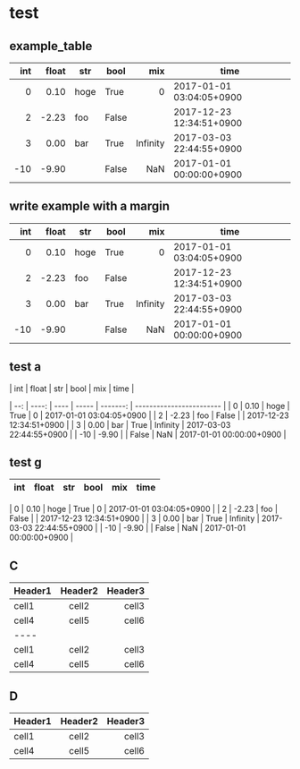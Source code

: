 # test

## example_table
|int|float|str |bool |  mix   |          time          |
|--:|----:|----|-----|-------:|------------------------|
|  0| 0.10|hoge|True |       0|2017-01-01 03:04:05+0900|
|  2|-2.23|foo |False|        |2017-12-23 12:34:51+0900|
|  3| 0.00|bar |True |Infinity|2017-03-03 22:44:55+0900|
|-10|-9.90|    |False|     NaN|2017-01-01 00:00:00+0900|

## write example with a margin
| int | float | str  | bool  |   mix    |           time           |
| --: | ----: | ---- | ----- | -------: | ------------------------ |
|   0 |  0.10 | hoge | True  |        0 | 2017-01-01 03:04:05+0900 |
|   2 | -2.23 | foo  | False |          | 2017-12-23 12:34:51+0900 |
|   3 |  0.00 | bar  | True  | Infinity | 2017-03-03 22:44:55+0900 |
| -10 | -9.90 |      | False |      NaN | 2017-01-01 00:00:00+0900 |

## test a

| int | float | str  | bool  |   mix    |           time           |

| --: | ----: | ---- | ----- | -------: | ------------------------ |
|   0 |  0.10 | hoge | True  |        0 | 2017-01-01 03:04:05+0900 |
|   2 | -2.23 | foo  | False |          | 2017-12-23 12:34:51+0900 |
|   3 |  0.00 | bar  | True  | Infinity | 2017-03-03 22:44:55+0900 |
| -10 | -9.90 |      | False |      NaN | 2017-01-01 00:00:00+0900 |

## test g

| int | float | str  | bool  |   mix    |           time           |
| --: | ----: | ---- | ----- | -------: | ------------------------ |

|   0 |  0.10 | hoge | True  |        0 | 2017-01-01 03:04:05+0900 |
|   2 | -2.23 | foo  | False |          | 2017-12-23 12:34:51+0900 |
|   3 |  0.00 | bar  | True  | Infinity | 2017-03-03 22:44:55+0900 |
| -10 | -9.90 |      | False |      NaN | 2017-01-01 00:00:00+0900 |

## C

| Header1 | Header2 | Header3 |
|:--------|:-------:|--------:|
| cell1   | cell2   | cell3   |
| cell4   | cell5   | cell6   |
|----
| cell1   | cell2   | cell3   |
| cell4   | cell5   | cell6   |

## D

| Header1 | Header2 | Header3 |
|:--------|:-------:|--------:|
| cell1   | cell2   | cell3   |
| cell4   | cell5   | cell6   |


